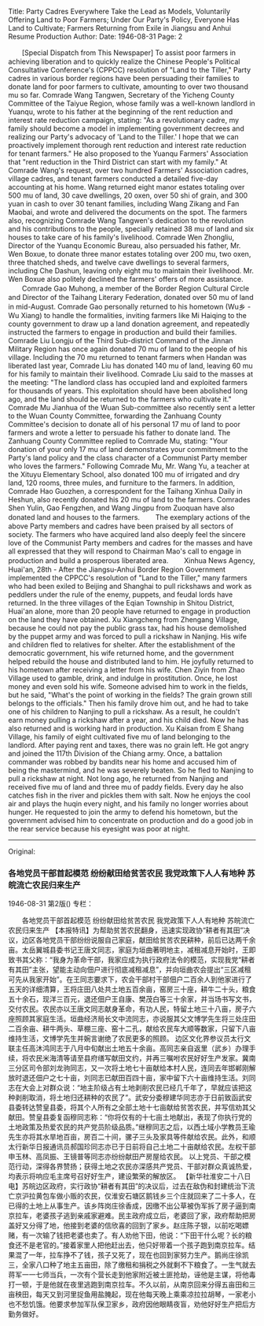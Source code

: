 Title: Party Cadres Everywhere Take the Lead as Models, Voluntarily Offering Land to Poor Farmers; Under Our Party's Policy, Everyone Has Land to Cultivate; Farmers Returning from Exile in Jiangsu and Anhui Resume Production
Author:
Date: 1946-08-31
Page: 2

　　[Special Dispatch from This Newspaper] To assist poor farmers in achieving liberation and to quickly realize the Chinese People's Political Consultative Conference's (CPPCC) resolution of "Land to the Tiller," Party cadres in various border regions have been persuading their families to donate land for poor farmers to cultivate, amounting to over two thousand mu so far. Comrade Wang Tangwen, Secretary of the Yicheng County Committee of the Taiyue Region, whose family was a well-known landlord in Yuanqu, wrote to his father at the beginning of the rent reduction and interest rate reduction campaign, stating: "As a revolutionary cadre, my family should become a model in implementing government decrees and realizing our Party's advocacy of 'Land to the Tiller.' I hope that we can proactively implement thorough rent reduction and interest rate reduction for tenant farmers." He also proposed to the Yuanqu Farmers' Association that "rent reduction in the Third District can start with my family." At Comrade Wang's request, over two hundred Farmers' Association cadres, village cadres, and tenant farmers conducted a detailed five-day accounting at his home. Wang returned eight manor estates totaling over 500 mu of land, 30 cave dwellings, 20 oxen, over 50 shi of grain, and 300 yuan in cash to over 30 tenant families, including Wang Zikang and Fan Maobai, and wrote and delivered the documents on the spot. The farmers also, recognizing Comrade Wang Tangwen's dedication to the revolution and his contributions to the people, specially retained 38 mu of land and six houses to take care of his family's livelihood. Comrade Wen Zhongliu, Director of the Yuanqu Economic Bureau, also persuaded his father, Mr. Wen Boxue, to donate three manor estates totaling over 200 mu, two oxen, three thatched sheds, and twelve cave dwellings to several farmers, including Che Dashun, leaving only eight mu to maintain their livelihood. Mr. Wen Boxue also politely declined the farmers' offers of more assistance.
　　Comrade Gao Muhong, a member of the Border Region Cultural Circle and Director of the Taihang Literary Federation, donated over 50 mu of land in mid-August. Comrade Gao personally returned to his hometown (Wu乡 - Wu Xiang) to handle the formalities, inviting farmers like Mi Haiqing to the county government to draw up a land donation agreement, and repeatedly instructed the farmers to engage in production and build their families. Comrade Liu Longju of the Third Sub-district Command of the Jinnan Military Region has once again donated 70 mu of land to the people of his village. Including the 70 mu returned to tenant farmers when Handan was liberated last year, Comrade Liu has donated 140 mu of land, leaving 60 mu for his family to maintain their livelihood. Comrade Liu said to the masses at the meeting: "The landlord class has occupied land and exploited farmers for thousands of years. This exploitation should have been abolished long ago, and the land should be returned to the farmers who cultivate it." Comrade Mu Jianhua of the Wuan Sub-committee also recently sent a letter to the Wuan County Committee, forwarding the Zanhuang County Committee's decision to donate all of his personal 17 mu of land to poor farmers and wrote a letter to persuade his father to donate land. The Zanhuang County Committee replied to Comrade Mu, stating: "Your donation of your only 17 mu of land demonstrates your commitment to the Party's land policy and the class character of a Communist Party member who loves the farmers." Following Comrade Mu, Mr. Wang Yu, a teacher at the Xituyu Elementary School, also donated 100 mu of irrigated and dry land, 120 rooms, three mules, and furniture to the farmers. In addition, Comrade Hao Guozhen, a correspondent for the Taihang Xinhua Daily in Heshun, also recently donated his 20 mu of land to the farmers. Comrades Shen Yulin, Gao Fengzhen, and Wang Jingpu from Zuoquan have also donated land and houses to the farmers.
　　The exemplary actions of the above Party members and cadres have been praised by all sectors of society. The farmers who have acquired land also deeply feel the sincere love of the Communist Party members and cadres for the masses and have all expressed that they will respond to Chairman Mao's call to engage in production and build a prosperous liberated area.
　　Xinhua News Agency, Huai'an, 28th - After the Jiangsu-Anhui Border Region Government implemented the CPPCC's resolution of "Land to the Tiller," many farmers who had been exiled to Beijing and Shanghai to pull rickshaws and work as peddlers under the rule of the enemy, puppets, and feudal lords have returned. In the three villages of the Eqian Township in Shitou District, Huai'an alone, more than 20 people have returned to engage in production on the land they have obtained. Xu Xiangcheng from Zhengang Village, because he could not pay the public grass tax, had his house demolished by the puppet army and was forced to pull a rickshaw in Nanjing. His wife and children fled to relatives for shelter. After the establishment of the democratic government, his wife returned home, and the government helped rebuild the house and distributed land to him. He joyfully returned to his hometown after receiving a letter from his wife. Chen Ziyin from Zhao Village used to gamble, drink, and indulge in prostitution. Once, he lost money and even sold his wife. Someone advised him to work in the fields, but he said, "What's the point of working in the fields? The grain grown still belongs to the officials." Then his family drove him out, and he had to take one of his children to Nanjing to pull a rickshaw. As a result, he couldn't earn money pulling a rickshaw after a year, and his child died. Now he has also returned and is working hard in production. Xu Kaisan from E Shang Village, his family of eight cultivated five mu of land belonging to the landlord. After paying rent and taxes, there was no grain left. He got angry and joined the 117th Division of the Chiang army. Once, a battalion commander was robbed by bandits near his home and accused him of being the mastermind, and he was severely beaten. So he fled to Nanjing to pull a rickshaw at night. Not long ago, he returned from Nanjing and received five mu of land and three mu of paddy fields. Every day he also catches fish in the river and pickles them with salt. Now he enjoys the cool air and plays the huqin every night, and his family no longer worries about hunger. He requested to join the army to defend his hometown, but the government advised him to concentrate on production and do a good job in the rear service because his eyesight was poor at night.



<hr /> 

Original: 


### 各地党员干部首起模范  纷纷献田给贫苦农民  我党政策下人人有地种  苏皖流亡农民归来生产

1946-08-31
第2版()
专栏：

　　各地党员干部首起模范
    纷纷献田给贫苦农民
    我党政策下人人有地种
    苏皖流亡农民归来生产
    【本报特讯】为帮助贫苦农民翻身，迅速实现政协“耕者有其田”决议，边区各地党员干部纷纷说服自己家庭，献田给贫苦农民耕种，前后已达两千余亩。太岳翼城县委书记王唐文同志，家庭为垣曲著明地主，减租减息开始时，王即致书其父称：“我身为革命干部，我家应成为执行政府法令的模范，实现我党“耕者有其田”主张，望能主动向佃户进行彻底减租减息”，并向垣曲农会提出“三区减租可先从我家开始”。在王同志要求下，农会干部村干部佃户二百余人到他家进行了五天的详细清算，王将庄田八处共土地五百余亩，窑房三十座，耕牛二十头，粮食五十余石，现洋三百元，退还佃户王自康、樊茂白等三十余家，并当场书写文书，交付农民。农民亦以王唐文同志献身革命，有功人民，特留土地三十八亩，房子六座照顾其家庭生活。垣曲经济局长文中流同志，亦说服其父文博学先生将三处庄田二百余亩、耕牛两头、草棚三座、窑十二孔，献给农民车大顺等数家，只留下八亩维持生活，文博学先生并婉言谢绝了农民更多的照顾。
    边区文化界参议员太行文联主任高沐鸿同志于八月中旬献出土地五十余亩。高同志亲自返里（武乡）办理手续，将农民米海清等请至县府缮写献田文约，并再三嘱咐农民好好生产发家。冀南三分区司令部刘龙驹同志，又一次将土地七十亩献给本村人民，连同去年邯郸刚解放时退还佃户之七十亩，刘同志已献田百四十亩，家中留下六十亩维持生活。刘同志在大会上对群众说：“地主阶级占有土地剥削农民已经几千年了，早就应该把这种剥削取消，将土地归还耕种的农民了”。武安分委穆建华同志亦于日前致函武安县委转达赞皇县委，将其个人所有之全部土地十七亩献给贫苦农民，并写信劝其父献田。赞皇县委复函穆同志称：“你将仅有的十七亩土地献出，表现了你执行党的土地政策及热爱农民的共产党员阶级品质。”继穆同志之后，以西土域小学教员王瑜先生亦将其水旱地百亩，房百二十间，骡子三头及家具等件献给农民。此外，和顺太行新华日报通讯员郝国珍同志亦已于日前将自己土地二十亩献给农民。左权干部申玉林、高凤振、王镜普等同志亦纷纷献田产房屋给农民。
    以上党员、干部之模范行动，深得各界赞扬；获得土地之农民亦深感共产党员、干部对群众真诚热爱，均表示将响应毛主席号召好好生产，建设繁荣的解放区。
    【新华社淮安二十八日电】苏皖边区政府，实行政协“耕者有其田”的决议后，过去在敌伪和封建统治下流亡京沪拉黄包车做小贩的农民，仅淮安石塘区鹅钱乡三个庄就回来了二十多人，在已得的土地上从事生产。该乡阵岗庄徐香成，因缴不出公草被伪军拆了房子逼到南京拉车，老婆孩子逃到亲戚家避难。民主政府成立后，老婆回了家，政府帮助把房盖好又分得了地，他接到老婆的信欣喜的回到了家乡。赵庄陈子银，以前吃喝嫖赌，有一次输了钱把老婆也卖了。有人劝他下田，他说：“下田干什么呢？长的粮食还不是老官的。”接着家里人把他赶出去，他只好带着一个孩子跑到南京拉车。结果混了一年，拉车挣不了钱，孩子又死了，现在也回到家努力生产。鹅尚庄徐凯三，全家八口种了地主五亩田，除了缴租和捐税之外就剩不下粮食了。一生气就去蒋军一一七师当兵，一次有个营长走到他家附近被土匪抢劫，诬他是主谋，将他毒打一顿，于是他就在夜里逃跑到南京拉车。不久以前，从南京回来分得五亩田和三亩秧田，每天又到河里捉鱼用盐腌起，现在他每天晚上乘乘凉拉拉胡琴，一家老小也不愁饥饿。他要求参加军队保卫家乡，政府因他眼睛夜盲，劝他好好生产把后方勤务做好。
